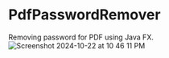 # PdfPasswordRemover
Removing password for PDF using Java FX.
![Screenshot 2024-10-22 at 10 46 11 PM](https://github.com/user-attachments/assets/e5268e3c-9842-4272-824c-fa6eb23c94fe)

